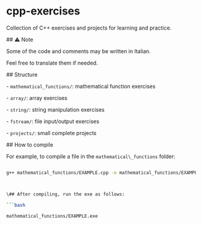 # cpp-exercises

Collection of C++ exercises and projects for learning and practice.



\## ⚠️ Note

Some of the code and comments may be written in Italian. 

Feel free to translate them if needed.



\## Structure

\- `mathematical_functions/`: mathematical function exercises

\- `array/`: array exercises

\- `string/`: string manipulation exercises

\- `fstream/`: file input/output exercises

\- `projects/`: small complete projects


\## How to compile

For example, to compile a file in the `mathematical\_functions` folder:

```bash

g++ mathematical_functions/EXAMPLE.cpp -o mathematical_functions/EXAMPLE.exe 



\## After compiling, run the exe as follows:

```bash

mathematical_functions/EXAMPLE.exe



